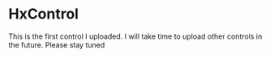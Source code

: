 # HxControl
This is the first control I uploaded. I will take time to upload other controls in the future. Please stay tuned

